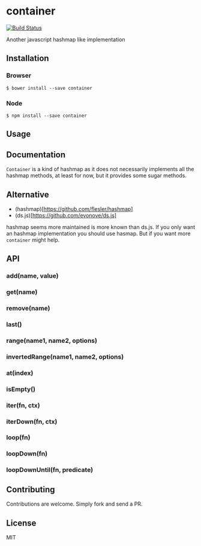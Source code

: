 # container

[![Build Status](https://secure.travis-ci.org/stephanebachelier/container.png?branch=master)](http://travis-ci.org/stephanebachelier/container)

Another javascript hashmap like implementation

## Installation

### Browser
```
$ bower install --save container
```

### Node
```
$ npm install --save container
```

## Usage

## Documentation

`Container` is a kind of hashmap as it does not necessarily implements all the hashmap methods, at least for now, but it provides some sugar methods.

## Alternative

* (hashmap)[https://github.com/flesler/hashmap]
* (ds.js)[https://github.com/evonove/ds.js]

hashmap seems more maintained is more known than ds.js. If you only want an hashmap implementation you should use
hasmap. But if you want more `container` might help.

## API

### add(name, value)

### get(name)

### remove(name)

### last()

### range(name1, name2, options)

### invertedRange(name1, name2, options)

### at(index)

### isEmpty()

### iter(fn, ctx)

### iterDown(fn, ctx)

### loop(fn)

### loopDown(fn)

### loopDownUntil(fn, predicate)

## Contributing

Contributions are welcome. Simply fork and send a PR.

## License

MIT
